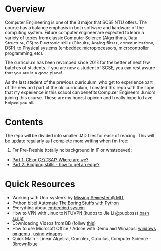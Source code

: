 # Overview 
Computer Engineering is one of the 3 major that SCSE NTU offers. The course has a balance emphasis in both software and hardware of the computing system. Future computer engineer are expected to learn a variety of topics from classic Computer Science (Algorithms, Data Structure, OS) to Electronic skills (Circuits, Analog filters, communications, DSP), to Physical systems (embedded microprocessors, microcontroller programming, etc).

The curriculum has been revamped since 2018 for the better of next few batches of students. If you are now a student of SCSE, you can rest assure that you are in a good place!

As the last student of the previous curriculum, who get to experience part of the new and part of the old curriculum, I created this repo with the hope that my experience in this school can benefits Computer Engineers Juniors joining this course. These are my honest opinion and I really hope to have helped you all.

# Contents
The repo will be divided into smaller .MD files for ease of reading. This will be update regularly as I complete more writing when i'm free:

1. For Pre-Freshie (totally no background in IT or whatsoever):
- [Part 1: CE or CZ/DSAI? Where are we?](./pre_freshie/pre_freshie_1.md)
- [Part 2: Bridging skills - how to get an edge?](./pre_freshie/pre_freshie_2.md)

# Quick Resources
- Working with Unix systems by [Missing Semester @ MIT](https://missing.csail.mit.edu/)
- Python bibel [Automate The Boring Stuffs with Python](https://automatetheboringstuff.com/)
- Everything about [embedded system](https://www.embedded.com/)
- How to VPN with Linux to NTUVPN (kudos to Jie Li @pupboss) [bash script](https://gist.github.com/pupboss/581fc9eb5c4654637837303eef33e3c3#file-ntuvpn-sh)
- Downloading Videos from BB (follow [this](https://www.reddit.com/r/utdallas/comments/fsg0qf/how_to_download_any_video_from_blackboard/))
- How to use Microsoft Office / Adobe with Qemu and Winapps: [windows on qemu](https://github.com/Fmstrat/winapps/blob/main/docs/KVM.md) , [using winapps](https://github.com/Fmstrat/winapps)
- Quick Math - Linear Algebra, Complex, Calculus, Computer Science - [3brown1blue](https://www.youtube.com/channel/UCYO_jab_esuFRV4b17AJtAw) 
